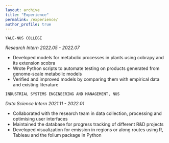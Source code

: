 ```yaml
---
layout: archive
title: "Experience"
permalink: /experience/
author_profile: true
---
```


```YALE-NUS COLLEGE```

*Research Intern 2022.05 - 2022.07*

- Developed models for metabolic processes in plants using cobrapy and its extension scobra
- Wrote Python scripts to automate testing on products generated from genome-scale metabolic models
- Verified and improved models by comparing them with empirical data and existing literature

```INDUSTRIAL SYSTEMS ENGINEERING AND MANAGEMENT, NUS```

*Data Science Intern 2021.11 - 2022.01*

- Collaborated with the research team in data collection, processing and optimising user interfaces
- Maintained the database for progress tracking of different R&D projects
- Developed visualization for emission in regions or along routes using R, Tableau and the folium package in Python

